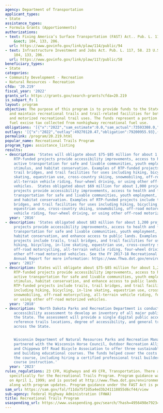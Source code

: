 ```yaml
---
agency: Department of Transportation
applicant_types:
- State
assistance_types:
- Formula Grants (Apportionments)
authorizations:
- text: Fixing America’s Surface Transportation (FAST) Act.. Pub. L. 114, 94. 23 U.S.C.
    &sect; 104, 133, 206.
  url: https://www.govinfo.gov/link/plaw/114/public/94
- text: Infrastructure Investment and Jobs Act. Pub. L. 117, 58. 23 U.S.C. &sect;
    104, 133, 206.
  url: https://www.govinfo.gov/link/plaw/117/public/58
beneficiary_types:
- State
categories:
- Community Development - Recreation
- Natural Resources - Recreation
cfda: '20.219'
fiscal_year: '2022'
grants_url: https://grants.gov/search-grants?cfda=20.219
is_subpart_f: 1
layout: program
objective: The purpose of this program is to provide funds to the States to develop
  and maintain recreational trails and trail-related facilities for both nonmotorized
  and motorized recreational trail uses. The funds represent a portion of the motor
  fuel excise tax collected from nonhighway recreational fuel use.
obligations: '[{"x":"2022","sam_estimate":0.0,"sam_actual":73593308.0,"usa_spending_actual":73293309.47},{"x":"2023","sam_estimate":78880000.0,"sam_actual":0.0,"usa_spending_actual":89337665.01},{"x":"2024","sam_estimate":84160000.0,"sam_actual":0.0,"usa_spending_actual":87444394.61}]'
outlays: '[{"x":"2022","outlay":49270120.47,"obligation":79200955.93},{"x":"2023","outlay":27146374.34,"obligation":93046126.55},{"x":"2024","outlay":5814955.07,"obligation":101102704.84}]'
permalink: /program/20.219.html
popular_name: Recreational Trails Program
program_type: assistance_listing
results:
- description: 'States will obligate about $75-$85 million for about 1,200 projects.
    RTP-funded projects provide accessibility improvements, access to health and fitness,
    active transportation for safe and livable communities, youth employment, economic
    stimulus, and habitat conservation. Examples of RTP-funded projects include trails,
    trail bridges, and trail facilities for uses including hiking, bicycling, in-line
    skating, equestrian use, cross-country skiing, snowmobiling, off-road motorcycling,
    all-terrain vehicle riding, four-wheel driving, or using other off-road motorized
    vehicles.  States obligated about $69 million for about 1,000 projects. RTP-funded
    projects provide accessibility improvements, access to health and fitness, active
    transportation for safe and livable communities, youth employment, economic stimulus,
    and habitat conservation. Examples of RTP-funded projects include trails, trail
    bridges, and trail facilities for uses including hiking, bicycling, in-line skating,
    equestrian use, cross-country skiing, snowmobiling, off-road motorcycling, all-terrain
    vehicle riding, four-wheel driving, or using other off-road motorized vehicles. '
  year: '2016'
- description: 'States obligated about $83 million for about 1,200 projects. RTP-funded
    projects provide accessibility improvements, access to health and fitness, active
    transportation for safe and livable communities, youth employment, economic stimulus,
    habitat conservation, and enhance access to public lands. Examples of RTP-funded
    projects include trails, trail bridges, and trail facilities for uses including
    hiking, bicycling, in-line skating, equestrian use, cross-country skiing, snowmobiling,
    off-road motorcycling, all-terrain vehicle riding, four-wheel driving, or using
    other off-road motorized vehicles. See the FY 2017-18 Recreational Trails Program
    Annual Report for more information: https://www.fhwa.dot.gov/environment/recreational_trails/'
  year: '2017'
- description: States will obligate about $75-$85 million for about 1,200 projects.
    RTP-funded projects provide accessibility improvements, access to health and fitness,
    active transportation for safe and livable communities, youth employment, economic
    stimulus, habitat conservation, and enhance access to public lands. Examples of
    RTP-funded projects include trails, trail bridges, and trail facilities for uses
    including hiking, bicycling, in-line skating, equestrian use, cross-country skiing,
    snowmobiling, off-road motorcycling, all-terrain vehicle riding, four-wheel driving,
    or using other off-road motorized vehicles.
  year: '2018'
- description: 'North Dakota Parks and Recreation Department is conducting a trail
    accessibility assessment to develop an inventory of all major public trails across
    the State. The assessment will provide a single digital public access point to
    reference trails locations, degree of accessibility, and general trail descriptions
    across the State.


    Wisconsin Department of Natural Resources Parks and Recreation Management Program
    partnered with the Wisconsin Horse Council, Outdoor Recreation Alliance Trails,
    and Chippewa Off Road Bicycle Association to offer three sustainable trail design
    and building educational courses. The funds helped cover the costs of hosting
    the course, including hiring a certified professional trail builder to lead the
    course instruction.'
  year: '2023'
rules_regulations: 23 CFR, Highways and 49 CFR, Transportation. There are no regulations
  specifically for the Recreational Trails Program. Program guidance was completed
  on April 1, 1999; and is posted at http://www.fhwa.dot.gov/environment/rectrails/guidance.htm
  along with program updates. Program guidance under the FAST Act is posted at http://www.fhwa.dot.gov/environment/transportation_alternatives/.
sam_url: https://sam.gov/fal/f11da75f2d5a4ed3b241118855d6cf44/view
sub-agency: Federal Highway Administration (FHWA)
title: Recreational Trails Program
usaspending_url: https://www.usaspending.gov/search/?hash=4956498e79234f217216f701b620a276
---
```

